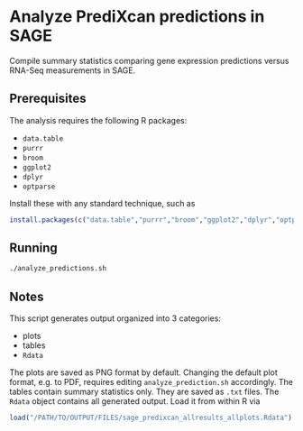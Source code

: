 # Analyze PrediXcan predictions in SAGE

Compile summary statistics comparing gene expression predictions versus RNA-Seq measurements in SAGE.

## Prerequisites
The analysis requires the following R packages:
- `data.table`
- `purrr`
- `broom`
- `ggplot2`
- `dplyr`
- `optparse`

Install these with any standard technique, such as
```R
install.packages(c("data.table","purrr","broom","ggplot2","dplyr","optparse")
```

## Running
```bash
./analyze_predictions.sh
```

## Notes

This script generates output organized into 3 categories:
- plots
- tables
- `Rdata`

The plots are saved as PNG format by default. Changing the default plot format, e.g. to PDF, requires editing `analyze_prediction.sh` accordingly.
The tables contain summary statistics only. They are saved as `.txt` files.
The `Rdata` object contains all generated output. Load it from within R via
```R
load("/PATH/TO/OUTPUT/FILES/sage_predixcan_allresults_allplots.Rdata")
```
